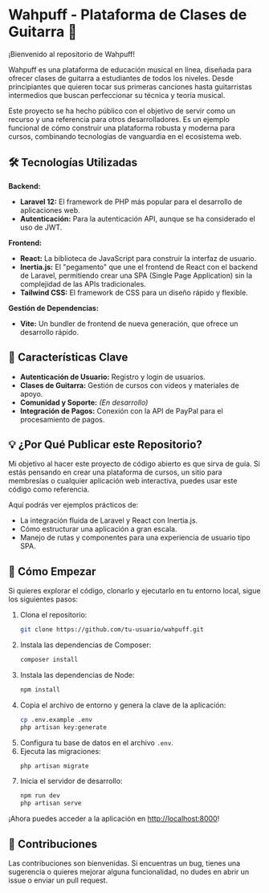 # Wahpuff - Plataforma de Clases de Guitarra 🎸

¡Bienvenido al repositorio de Wahpuff!

Wahpuff es una plataforma de educación musical en línea, diseñada para ofrecer clases de guitarra a estudiantes de todos los niveles. Desde principiantes que quieren tocar sus primeras canciones hasta guitarristas intermedios que buscan perfeccionar su técnica y teoría musical.

Este proyecto se ha hecho público con el objetivo de servir como un recurso y una referencia para otros desarrolladores. Es un ejemplo funcional de cómo construir una plataforma robusta y moderna para cursos, combinando tecnologías de vanguardia en el ecosistema web.

## 🛠️ Tecnologías Utilizadas

**Backend:**

- **Laravel 12:** El framework de PHP más popular para el desarrollo de aplicaciones web.
- **Autenticación:** Para la autenticación API, aunque se ha considerado el uso de JWT.

**Frontend:**

- **React:** La biblioteca de JavaScript para construir la interfaz de usuario.
- **Inertia.js:** El "pegamento" que une el frontend de React con el backend de Laravel, permitiendo crear una SPA (Single Page Application) sin la complejidad de las APIs tradicionales.
- **Tailwind CSS:** El framework de CSS para un diseño rápido y flexible.

**Gestión de Dependencias:**

- **Vite:** Un bundler de frontend de nueva generación, que ofrece un desarrollo rápido.

## 🚀 Características Clave

- **Autenticación de Usuario:** Registro y login de usuarios.
- **Clases de Guitarra:** Gestión de cursos con videos y materiales de apoyo.
- **Comunidad y Soporte:** *(En desarrollo)*
- **Integración de Pagos:** Conexión con la API de PayPal para el procesamiento de pagos.

## 💡 ¿Por Qué Publicar este Repositorio?

Mi objetivo al hacer este proyecto de código abierto es que sirva de guía. Si estás pensando en crear una plataforma de cursos, un sitio para membresías o cualquier aplicación web interactiva, puedes usar este código como referencia.

Aquí podrás ver ejemplos prácticos de:

- La integración fluida de Laravel y React con Inertia.js.
- Cómo estructurar una aplicación a gran escala.
- Manejo de rutas y componentes para una experiencia de usuario tipo SPA.

## 📝 Cómo Empezar

Si quieres explorar el código, clonarlo y ejecutarlo en tu entorno local, sigue los siguientes pasos:

1. Clona el repositorio:
   ```bash
   git clone https://github.com/tu-usuario/wahpuff.git
   ```
2. Instala las dependencias de Composer:
   ```bash
   composer install
   ```
3. Instala las dependencias de Node:
   ```bash
   npm install
   ```
4. Copia el archivo de entorno y genera la clave de la aplicación:
   ```bash
   cp .env.example .env
   php artisan key:generate
   ```
5. Configura tu base de datos en el archivo `.env`.
6. Ejecuta las migraciones:
   ```bash
   php artisan migrate
   ```
7. Inicia el servidor de desarrollo:
   ```bash
   npm run dev
   php artisan serve
   ```

¡Ahora puedes acceder a la aplicación en [http://localhost:8000](http://localhost:8000)!

## 🙏 Contribuciones

Las contribuciones son bienvenidas. Si encuentras un bug, tienes una sugerencia o quieres mejorar alguna funcionalidad, no dudes en abrir un issue o enviar un pull request.
